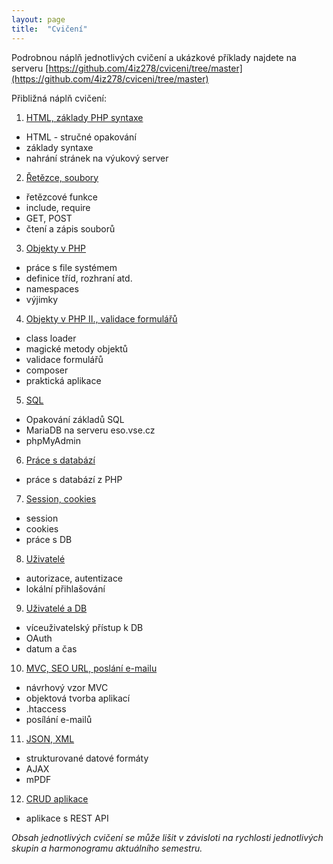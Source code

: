 ```yaml
---
layout: page
title:  "Cvičení"
---
```


Podrobnou náplň jednotlivých cvičení a ukázkové příklady najdete
na serveru [https://github.com/4iz278/cviceni/tree/master](https://github.com/4iz278/cviceni/tree/master)

Přibližná náplň cvičení:

1. [HTML, základy PHP syntaxe](https://github.com/4iz278/cviceni/tree/master/01-html-zaklady-php/)
  * HTML - stručné opakování
  * základy syntaxe
  * nahrání stránek na výukový server
2. [Řetězce, soubory](https://github.com/4iz278/cviceni/tree/master/02-retezce-soubory)
  * řetězcové funkce
  * include, require
  * GET, POST
  * čtení a zápis souborů
3. [Objekty v PHP](https://github.com/4iz278/cviceni/tree/master/03-objekty)
  * práce s file systémem
  * definice tříd, rozhraní atd.
  * namespaces
  * výjimky
4. [Objekty v PHP II., validace formulářů](https://github.com/4iz278/cviceni/tree/master/04-objekty-II-validace)
  * class loader
  * magické metody objektů
  * validace formulářů
  * composer
  * praktická aplikace
5. [SQL](https://github.com/4iz278/cviceni/tree/master/05-sql)
  * Opakování základů SQL
  * MariaDB na serveru eso.vse.cz
  * phpMyAdmin
6. [Práce s databází](https://github.com/4iz278/cviceni/tree/master/06-databaze)
  * práce s databází z PHP
7. [Session, cookies](https://github.com/4iz278/cviceni/tree/master/07-session-cookies)
  * session
  * cookies
  * práce s DB
8. [Uživatelé](https://github.com/4iz278/cviceni/tree/master/08-uzivatele)
  * autorizace, autentizace
  * lokální přihlašování
9. [Uživatelé a DB](https://github.com/4iz278/cviceni/tree/master/09-uzivatele-db)
  * víceuživatelský přístup k DB 
  * OAuth
  * datum a čas
10. [MVC, SEO URL, poslání e-mailu](https://github.com/4iz278/cviceni/tree/master/10-mvc)
  * návrhový vzor MVC
  * objektová tvorba aplikací
  * .htaccess
  * posílání e-mailů
11. [JSON, XML](https://github.com/4iz278/cviceni/tree/master/10-json-xml)
  * strukturované datové formáty
  * AJAX
  * mPDF
12. [CRUD aplikace](https://github.com/4iz278/cviceni/tree/master/11-crud)
  * aplikace s REST API

*Obsah jednotlivých cvičení se může lišit v závisloti na rychlosti jednotlivých skupin a harmonogramu aktuálního semestru.*
